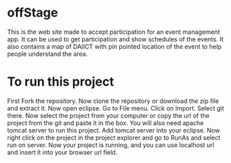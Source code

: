 # offStage

This is the web site made to accept participation for an event management app.
It can be used to get participation and show schedules of the events.
It also contains a map of DAIICT with pin pointed location of the event to help people understand the area.

# To run this project
First Fork the repository.
Now clone the repository or download the zip file and extract it.
Now open eclipse.
Go to File menu.
Click on Import.
Select git there.
Now select the project from your computer or copy the url of the project from the git and paste it in the box.
You will also need apache tomcat server to run this project.
Add tomcat server into your eclipse.
Now right click on the project in the project explorer and go to RunAs and select run on server.
Now your project is running, and you can use localhost url and insert it into your browser url field.
